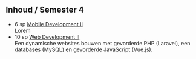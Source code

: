 Inhoud **/ Semester 4**
-----------------------

 - 6 sp [Mobile Development II](https://bamaflexweb.arteveldehs.be/BMFUIDetailxOLOD.aspx?a=64417&b=5&c=1)  
   Lorem
 - 10 sp [Web Development II](https://bamaflexweb.arteveldehs.be/BMFUIDetailxOLOD.aspx?a=65990&b=5&c=1)  
   Een dynamische websites bouwen met gevorderde PHP (Laravel), een databases (MySQL) en gevorderde JavaScript (Vue.js).
